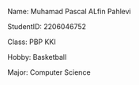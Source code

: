 Name: Muhamad Pascal ALfin Pahlevi

StudentID: 2206046752

Class: PBP KKI

Hobby: Basketball

Major: Computer Science